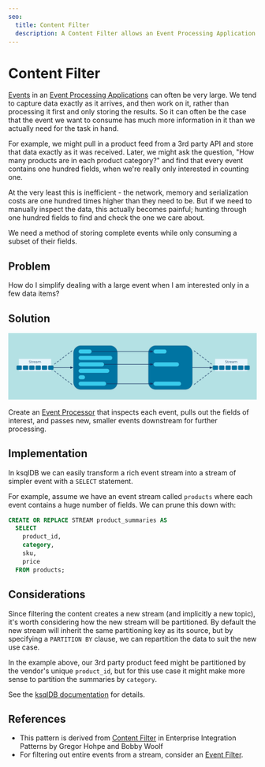 ```yaml
---
seo:
  title: Content Filter
  description: A Content Filter allows an Event Processing Application to tailor events to particular use-cases, filtering out unwanted fields so we can focus on the most relevant information.
---
```


# Content Filter

[Events](../event/event.md) in an [Event Processing
Applications](event-processing-application.md) can often be very
large. We tend to capture data exactly as it arrives, and then work on
it, rather than processing it first and only storing the results. So
it can often be the case that the event we want to consume has much
more information in it than we actually need for the task in hand.

For example, we might pull in a product feed from a 3rd party API and
store that data exactly as it was received. Later, we might ask the
question, "How many products are in each product category?"  and find
that every event contains one hundred fields, when we're really only
interested in counting one.

At the very least this is inefficient - the network, memory and
serialization costs are one hundred times higher than they need to be.
But if we need to manually inspect the data, this actually becomes
painful; hunting through one hundred fields to find and check the one
we care about.

We need a method of storing complete events while only consuming a
subset of their fields.

## Problem

How do I simplify dealing with a large event when I am interested only
in a few data items?

## Solution

![content filter](../img/content-filter.svg)

Create an [Event Processor](./event-processor.md) that inspects each
event, pulls out the fields of interest, and passes new, smaller
events downstream for further processing.

## Implementation

In ksqlDB we can easily transform a rich event stream into a stream of
simpler event with a `SELECT` statement.

For example, assume we have an event stream called `products` where
each event contains a huge number of fields. We can prune this down
with:

```sql
CREATE OR REPLACE STREAM product_summaries AS
  SELECT
    product_id,
    category,
    sku,
    price
  FROM products;
```

## Considerations

Since filtering the content creates a new stream (and implicitly a new
topic), it's worth considering how the new stream will be
partitioned. By default the new stream will inherit the same
partitioning key as its source, but by specifying a `PARTITION BY`
clause, we can repartition the data to suit the new use case.

In the example above, our 3rd party product feed might be partitioned
by the vendor's unique `product_id`, but for this use case it might
make more sense to partition the summaries by `category`.

See the [ksqlDB
documentation](https://docs.ksqldb.io/en/latest/developer-guide/ksqldb-reference/create-stream-as-select/)
for details.

## References
* This pattern is derived from [Content
  Filter](https://www.enterpriseintegrationpatterns.com/patterns/messaging/ContentFilter.html)
  in Enterprise Integration Patterns by Gregor Hohpe and Bobby Woolf
* For filtering out entire events from a stream, consider an [Event
  Filter](../event-processing/event-filter.md).
